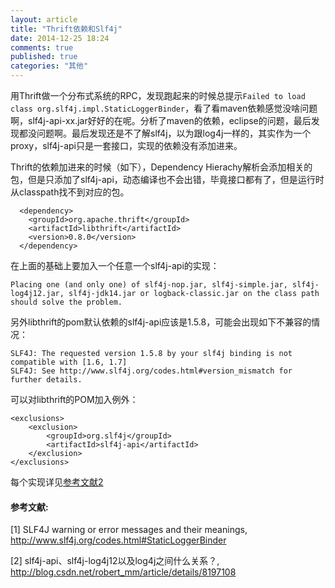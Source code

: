 ```yaml
---
layout: article
title: "Thrift依赖和Slf4j"
date: 2014-12-25 18:24
comments: true
published: true
categories: "其他"
---
```

  
  用Thrift做一个分布式系统的RPC，发现跑起来的时候总提示`Failed to load class org.slf4j.impl.StaticLoggerBinder`，看了看maven依赖感觉没啥问题啊，slf4j-api-xx.jar好好的在呢。分析了maven的依赖，eclipse的问题，最后发现都没问题啊。最后发现还是不了解slf4j，以为跟log4j一样的，其实作为一个proxy，slf4j-api只是一套接口，实现的依赖没有添加进来。

   Thrift的依赖加进来的时候（如下），Dependency Hierachy解析会添加相关的包，但是只添加了slf4j-api，动态编译也不会出错，毕竟接口都有了，但是运行时从classpath找不到对应的包。

	  <dependency>
	  	<groupId>org.apache.thrift</groupId>
	  	<artifactId>libthrift</artifactId>
	  	<version>0.8.0</version>
	  </dependency>

  在上面的基础上要加入一个任意一个slf4j-api的实现：

	Placing one (and only one) of slf4j-nop.jar, slf4j-simple.jar, slf4j-log4j12.jar, slf4j-jdk14.jar or logback-classic.jar on the class path should solve the problem.

  另外libthrift的pom默认依赖的slf4j-api应该是1.5.8，可能会出现如下不兼容的情况：

	SLF4J: The requested version 1.5.8 by your slf4j binding is not compatible with [1.6, 1.7]
	SLF4J: See http://www.slf4j.org/codes.html#version_mismatch for further details.
  
  可以对libthrift的POM加入例外：

	<exclusions>
		<exclusion>
			<groupId>org.slf4j</groupId>
			<artifactId>slf4j-api</artifactId>
		</exclusion>
	</exclusions>

  每个实现详见[参考文献2][2]

[1]: http://www.slf4j.org/codes.html#StaticLoggerBinder   "SLF4J warning or error messages and their meanings"
[2]: http://blog.csdn.net/robert_mm/article/details/8197108 " slf4j-api、slf4j-log4j12以及log4j之间什么关系？"
#### 参考文献:

  \[1] SLF4J warning or error messages and their meanings, <http://www.slf4j.org/codes.html#StaticLoggerBinder>
  
  \[2]  slf4j-api、slf4j-log4j12以及log4j之间什么关系？, <http://blog.csdn.net/robert_mm/article/details/8197108>
